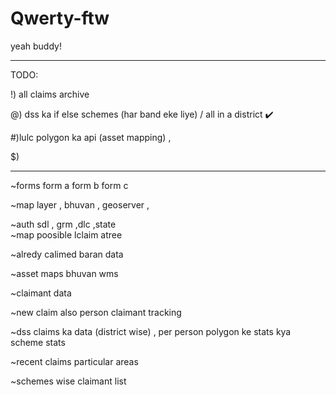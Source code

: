 # Qwerty-ftw
yeah buddy!




_____________________________________________________________

TODO:

!) all claims archive

@) dss ka if else schemes (har band eke liye) / all in  a district  ✔️

#)lulc polygon ka api (asset mapping) , 

$)



___________
~forms
	form a form b form c

~map 
 layer , bhuvan , geoserver , 

~auth 
 	 sdl , grm ,dlc ,state  
~map 
	poosible lclaim atree 

~alredy calimed 
	baran data

~asset maps
	bhuvan wms

~claimant data

 ~new claim also person
 claimant tracking

~dss 
claims ka data (district wise) , per person
polygon ke stats
kya scheme 
stats 

~recent claims
	particular areas

~schemes wise claimant list

	
